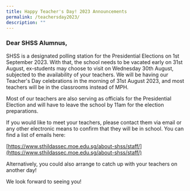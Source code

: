 ```yaml
---
title: Happy Teacher's Day! 2023 Announcements
permalink: /teachersday2023/
description: ""
---
```

### Dear SHSS Alumnus, 

SHSS is a designated polling station for the Presidential Elections on 1st September 2023. With that, the school needs to be vacated early on 31st August, ex-students may choose to visit on Wednesday 30th August, subjected to the availability of your teachers.
We will be having our Teacher's Day celebrations in the morning of 31st August 2023, and most teachers will be in the classrooms instead of MPH.

Most of our teachers are also serving as officials for the Presidential Election and will have to leave the school by 11am for the election preparations.

If you would like to meet your teachers, please contact them via email or any other electronic means to confirm that they will be in school. You can find a list of emails here:

[https://www.sthildassec.moe.edu.sg/about-shss/staff/](https://www.sthildassec.moe.edu.sg/about-shss/staff/)

Alternatively, you could also arrange to catch up with your teachers on another day!

We look forward to seeing you!